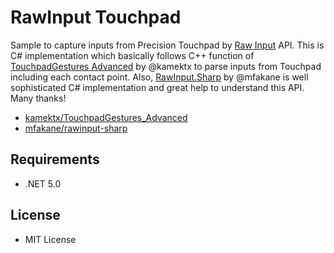 # RawInput Touchpad

Sample to capture inputs from Precision Touchpad by [Raw Input](https://docs.microsoft.com/en-us/windows/win32/inputdev/raw-input) API. This is C# implementation which basically follows C++ function of [TouchpadGestures Advanced][1] by @kamektx to parse inputs from Touchpad including each contact point. Also, [RawInput.Sharp][2] by @mfakane is well sophisticated C# implementation and great help to understand this API. Many thanks!

- [kamektx/TouchpadGestures_Advanced][1]
- [mfakane/rawinput-sharp][2]

## Requirements

- .NET 5.0

## License

- MIT License

[1]: https://github.com/kamektx/TouchpadGestures_Advanced
[2]: https://github.com/mfakane/rawinput-sharp